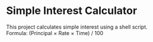 # Simple Interest Calculator

This project calculates simple interest using a shell script.  
Formula: (Principal × Rate × Time) / 100
